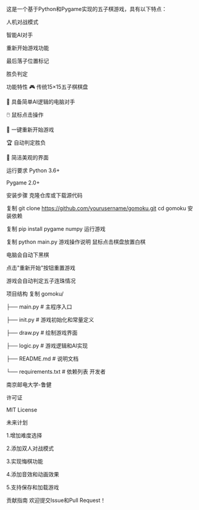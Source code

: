 这是一个基于Python和Pygame实现的五子棋游戏，具有以下特点：

人机对战模式

智能AI对手

重新开始游戏功能

最后落子位置标记

胜负判定

功能特性
🎮 传统15×15五子棋棋盘

🤖 具备简单AI逻辑的电脑对手

🖱️ 鼠标点击操作

🔄 一键重新开始游戏

🏆 自动判定胜负

🎨 简洁美观的界面

运行要求
Python 3.6+

Pygame 2.0+

安装步骤
克隆仓库或下载源代码

复制
git clone https://github.com/yourusername/gomoku.git
cd gomoku
安装依赖

复制
pip install pygame numpy
运行游戏

复制
python main.py
游戏操作说明
鼠标点击棋盘放置白棋

电脑会自动下黑棋

点击"重新开始"按钮重置游戏

游戏会自动判定五子连珠情况

项目结构
复制
gomoku/

├── main.py          # 主程序入口

├── init.py          # 游戏初始化和常量定义

├── draw.py          # 绘制游戏界面

├── logic.py         # 游戏逻辑和AI实现

├── README.md        # 说明文档

└── requirements.txt # 依赖列表
开发者

南京邮电大学-鲁健

许可证

MIT License

未来计划

1.增加难度选择

2.添加双人对战模式

3.实现悔棋功能

4.添加音效和动画效果

5.支持保存和加载游戏

贡献指南
欢迎提交Issue和Pull Request！

